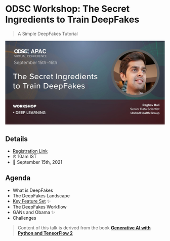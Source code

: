 # ODSC Workshop: The Secret Ingredients to Train DeepFakes
> A Simple DeepFakes Tutorial

![](assets/banner.jpeg)

## Details 
+ [Registration Link](https://odsc.com/apac/)
+ :alarm_clock: 10am IST
+ :date: September 15th, 2021

## Agenda
- What is DeepFakes
- The DeepFakes Landscape
- [Key Feature Set](https://github.com/raghavbali/deep_fakes_tutorial/tree/main/notebooks/hands_on_1) :sparkles:
- The DeepFakes Workflow
- GANs and Obama :sparkles:
- Challenges


> Content of this talk is derived from the book __[Generative AI with Python and TensorFlow 2](https://www.amazon.in/Generative-AI-Python-TensorFlow-Transformer-ebook/dp/B0922PCNPS/ref=sr_1_1?dchild=1&keywords=generative+ai&qid=1629522690&sr=8-1)__


